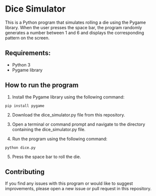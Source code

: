 # Dice Simulator

This is a Python program that simulates rolling a die using the Pygame library. When the user presses the space bar, the program randomly generates a number between 1 and 6 and displays the corresponding pattern on the screen.

## Requirements:
* Python 3
* Pygame library

## How to run the program

1. Install the Pygame library using the following command:

```
pip install pygame
```

2. Download the dice_simulator.py file from this repository.

3. Open a terminal or command prompt and navigate to the directory containing the dice_simulator.py file.

4. Run the program using the following command:

```
python dice.py
```

5. Press the space bar to roll the die.

## Contributing

If you find any issues with this program or would like to suggest improvements, please open a new issue or pull request in this repository.
